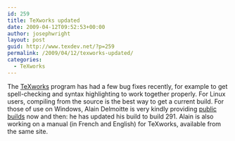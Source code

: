 ```yaml
---
id: 259
title: TeXworks updated
date: 2009-04-12T09:52:53+00:00
author: josephwright
layout: post
guid: http://www.texdev.net/?p=259
permalink: /2009/04/12/texworks-updated/
categories:
  - TeXworks
---
```

The <a title="TeXworks: lowering the entry barrier to the TeX world" href="http://www.texworks.org">TeXworks</a> program has had a few bug fixes recently, for example to get spell-checking and syntax highlighting to work together properly. For Linux users, compiling from the source is the best way to get a current build.  For those of use on Windows, Alain Delmoitte is very kindly providing <a title="Welcome to TeXworks (La)TeXing " href="http://www.leliseron.org/texworks">public builds</a> now and then: he has updated his build to build 291. Alain is also working on a manual (in French and English) for TeXworks, available from the same site.
